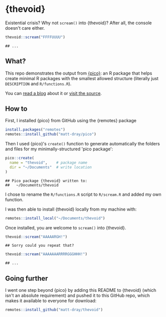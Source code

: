 # {thevoid}

Existential crisis? Why not `scream()` into {thevoid}? After all, the console doesn't care either.

``` r
thevoid::scream("FFFFUUUU")
```
```
## ...
```

## What?

This repo demonstrates the output from [{pico}](https://github.com/matt-dray/pico): an R package that helps create minimal R packages with the smallest allowed structure (literally just `DESCRIPTION` and `R/functions.R`). 

You can [read a blog](https://www.rostrum.blog/2021/04/18/pico-pkg/) about it or [visit the source](https://github.com/matt-dray/pico).

## How to

First, I installed {pico} from GitHub using the {remotes} package

``` r
install.packages("remotes")
remotes::install_github("matt-dray/pico")
```

Then I used {pico}'s `create()` function to generate automatically the folders and files for my minimally-structured 'pico package':

``` r
pico::create(
  name = "thevoid",    # package name
  dir = "~/Documents"  # write location
)
```
```
## Pico package {thevoid} written to:
##   ~/Documents/thevoid
```

I chose to rename the `R/functions.R` script to `R/scream.R` and added my own function.

I was then able to install {thevoid} locally from my machine with:

``` r
remotes::install_local("~/Documents/thevoid")
```

Once installed, you are welcome to `scream()` into {thevoid}.

``` r
thevoid::scream("AAAAARGH!")
```
```
## Sorry could you repeat that?
```
``` r
thevoid::scream("AAAAAAARRRRGGGHHH!")
```
```
## ...
```

## Going further

I went one step beyond {pico} by adding this README to {thevoid} (which isn't an absolute requirement) and pushed it to this GitHub repo, which makes it available to everyone for download:

``` r
remotes::install_github("matt-dray/thevoid")
```
